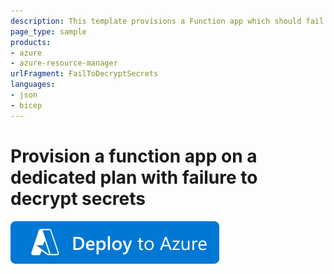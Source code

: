 ```yaml
---
description: This template provisions a Function app which should fail create the function keys due to arm template applying conn string incorrectly.
page_type: sample
products:
- azure
- azure-resource-manager
urlFragment: FailToDecryptSecrets
languages:
- json
- bicep
---
```

# Provision a function app on a dedicated plan with failure to decrypt secrets


[![Deploy To Azure](https://raw.githubusercontent.com/Azure/azure-quickstart-templates/master/1-CONTRIBUTION-GUIDE/images/deploytoazure.svg?sanitize=true)](https://portal.azure.com/#create/Microsoft.Template/uri/https%3A%2F%2Fraw.githubusercontent.com%2Fandrew-manca%2FNewHireScenarios%2Fmain%2FBadStorageARM%2Fdeploy.json)
